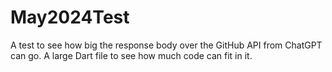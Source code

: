 # May2024Test
A test to see how big the response body over the GitHub API from ChatGPT can go. A large Dart file to see how much code can fit in it.
